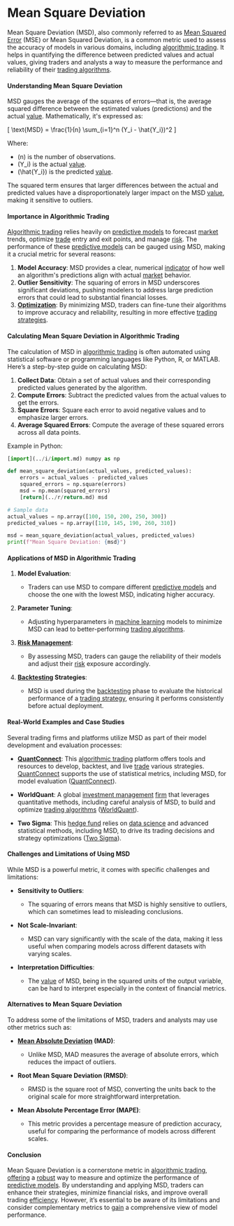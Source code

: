 # Mean Square Deviation

Mean Square Deviation (MSD), also commonly referred to as [Mean Squared Error](../m/mean_squared_error.md) (MSE) or Mean Squared Deviation, is a common metric used to assess the accuracy of models in various domains, including [algorithmic trading](../a/algorithmic_trading.md). It helps in quantifying the difference between predicted values and actual values, giving traders and analysts a way to measure the performance and reliability of their [trading algorithms](../t/trading_algorithms.md).

#### Understanding Mean Square Deviation

MSD gauges the average of the squares of errors—that is, the average squared difference between the estimated values (predictions) and the actual [value](../v/value.md). Mathematically, it's expressed as:

\[ \text{MSD} = \frac{1}{n} \sum_{i=1}^n (Y_i - \hat{Y_i})^2 \]

Where:
- \(n\) is the number of observations.
- \(Y_i\) is the actual [value](../v/value.md).
- \(\hat{Y_i}\) is the predicted [value](../v/value.md).

The squared term ensures that larger differences between the actual and predicted values have a disproportionately larger impact on the MSD [value](../v/value.md), making it sensitive to outliers.

#### Importance in Algorithmic Trading

[Algorithmic trading](../a/algorithmic_trading.md) relies heavily on [predictive models](../p/predictive_models_in_trading.md) to forecast [market](../m/market.md) trends, optimize [trade](../t/trade.md) entry and exit points, and manage [risk](../r/risk.md). The performance of these [predictive models](../p/predictive_models_in_trading.md) can be gauged using MSD, making it a crucial metric for several reasons:

1. **Model Accuracy**: MSD provides a clear, numerical [indicator](../i/indicator.md) of how well an algorithm's predictions align with actual [market](../m/market.md) behavior.
2. **Outlier Sensitivity**: The squaring of errors in MSD underscores significant deviations, pushing modelers to address large prediction errors that could lead to substantial financial losses.
3. **[Optimization](../o/optimization.md)**: By minimizing MSD, traders can fine-tune their algorithms to improve accuracy and reliability, resulting in more effective [trading strategies](../t/trading_strategies.md).

#### Calculating Mean Square Deviation in Algorithmic Trading

The calculation of MSD in [algorithmic trading](../a/algorithmic_trading.md) is often automated using statistical software or programming languages like Python, R, or MATLAB. Here’s a step-by-step guide on calculating MSD:

1. **Collect Data**: Obtain a set of actual values and their corresponding predicted values generated by the algorithm.
2. **Compute Errors**: Subtract the predicted values from the actual values to get the errors.
3. **Square Errors**: Square each error to avoid negative values and to emphasize larger errors.
4. **Average Squared Errors**: Compute the average of these squared errors across all data points.

Example in Python:

```python
[import](../i/import.md) numpy as np

def mean_square_deviation(actual_values, predicted_values):
    errors = actual_values - predicted_values
    squared_errors = np.square(errors)
    msd = np.mean(squared_errors)
    [return](../r/return.md) msd

# Sample data
actual_values = np.array([100, 150, 200, 250, 300])
predicted_values = np.array([110, 145, 190, 260, 310])

msd = mean_square_deviation(actual_values, predicted_values)
print(f"Mean Square Deviation: {msd}")
```

#### Applications of MSD in Algorithmic Trading

1. **Model Evaluation**:
   - Traders can use MSD to compare different [predictive models](../p/predictive_models_in_trading.md) and choose the one with the lowest MSD, indicating higher accuracy.

2. **Parameter Tuning**:
   - Adjusting hyperparameters in [machine learning](../m/machine_learning.md) models to minimize MSD can lead to better-performing [trading algorithms](../t/trading_algorithms.md).

3. **[Risk Management](../r/risk_management.md)**:
   - By assessing MSD, traders can gauge the reliability of their models and adjust their [risk](../r/risk.md) exposure accordingly.

4. **[Backtesting](../b/backtesting.md) Strategies**:
   - MSD is used during the [backtesting](../b/backtesting.md) phase to evaluate the historical performance of a [trading strategy](../t/trading_strategy.md), ensuring it performs consistently before actual deployment.

#### Real-World Examples and Case Studies

Several trading firms and platforms utilize MSD as part of their model development and evaluation processes:

- **[QuantConnect](../q/quantconnect.md)**: This [algorithmic trading](../a/algorithmic_trading.md) platform offers tools and resources to develop, backtest, and live [trade](../t/trade.md) various strategies. [QuantConnect](../q/quantconnect.md) supports the use of statistical metrics, including MSD, for model evaluation ([QuantConnect](https://www.quantconnect.com/)).

- **WorldQuant**: A global [investment management](../i/investment_management.md) [firm](../f/firm.md) that leverages quantitative methods, including careful analysis of MSD, to build and optimize [trading algorithms](../t/trading_algorithms.md) ([WorldQuant](https://www.worldquant.com/)).

- **Two Sigma**: This [hedge fund](../h/hedge_fund.md) relies on [data science](../d/data_science_in_trading.md) and advanced statistical methods, including MSD, to drive its trading decisions and strategy optimizations ([Two Sigma](https://www.twosigma.com/)).

#### Challenges and Limitations of Using MSD

While MSD is a powerful metric, it comes with specific challenges and limitations:

- **Sensitivity to Outliers**:
  - The squaring of errors means that MSD is highly sensitive to outliers, which can sometimes lead to misleading conclusions.

- **Not Scale-Invariant**:
  - MSD can vary significantly with the scale of the data, making it less useful when comparing models across different datasets with varying scales.

- **Interpretation Difficulties**:
  - The [value](../v/value.md) of MSD, being in the squared units of the output variable, can be hard to interpret especially in the context of financial metrics.

#### Alternatives to Mean Square Deviation

To address some of the limitations of MSD, traders and analysts may use other metrics such as:

- **[Mean Absolute Deviation](../m/mean_absolute_deviation.md) (MAD)**:
  - Unlike MSD, MAD measures the average of absolute errors, which reduces the impact of outliers.

- **Root Mean Square Deviation (RMSD)**:
  - RMSD is the square root of MSD, converting the units back to the original scale for more straightforward interpretation.

- **Mean Absolute Percentage Error (MAPE)**:
  - This metric provides a percentage measure of prediction accuracy, useful for comparing the performance of models across different scales.

#### Conclusion

Mean Square Deviation is a cornerstone metric in [algorithmic trading](../a/algorithmic_trading.md), [offering](../o/offering.md) a [robust](../r/robust.md) way to measure and optimize the performance of [predictive models](../p/predictive_models_in_trading.md). By understanding and applying MSD, traders can enhance their strategies, minimize financial risks, and improve overall trading [efficiency](../e/efficiency.md). However, it’s essential to be aware of its limitations and consider complementary metrics to [gain](../g/gain.md) a comprehensive view of model performance.
